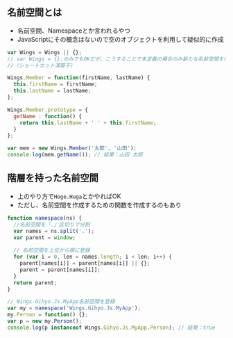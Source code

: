 ## 名前空間とは
- 名前空間、Namespaceとか言われるやつ
- JavaScriptにその概念はないので空のオブジェクトを利用して疑似的に作成

```javascript
var Wings = Wings || {};
// var Wings = {};のみでもOKだが、こうすることで未定義の場合のみ新たな名前空間を作る
//（ショートカット演算子）

Wings.Member = function(firstName, lastName) {
  this.firstName = firstName;
  this.lastName = lastName;
};

Wings.Member.prototype = {
  getName : function() {
    return this.lastName + ' ' + this.firstName;
  }
};

var mem = new Wings.Member('太郎', '山田');
console.log(mem.getName()); // 結果：山田 太郎
```

## 階層を持った名前空間
- 上のやり方で`Hoge.Huga`とかやればOK
- ただし、名前空間を作成するための関数を作成するのもあり

```javascript
function namespace(ns) {
  //名前空間を「.」区切りで分割
  var names = ns.split('.');
  var parent = window;
  
  // 名前空間を上位から順に登録
  for (var i = 0, len = names.length; i < len; i++) {
    parent[names[i]] = parent[names[i]] || {};
    parent = parent[names[i]];
  }
  return parent;
}

// Wings.Gihyo.Js.MyApp名前空間を登録
var my = namespace('Wings.Gihyo.Js.MyApp');
my.Person = function() {};
var p = new my.Person();
console.log(p instanceof Wings.Gihyo.Js.MyApp.Person); // 結果：true
```

